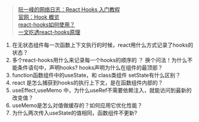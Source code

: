 > [阮一峰的网络日志：React Hooks 入门教程](https://www.ruanyifeng.com/blog/2019/09/react-hooks.html)    
> [官网：Hook 概览](https://react.docschina.org/docs/hooks-overview.html)   
> [react-hooks如何使用？](https://juejin.cn/post/6864438643727433741)    
> [一文吃透react-hooks原理](https://juejin.cn/post/6944863057000529933)  


1. 在无状态组件每一次函数上下文执行的时候，react用什么方式记录了hooks的状态？
2. 多个react-hooks用什么来记录每一个hooks的顺序的 ？ 换个问法！为什么不能条件语句中，声明hooks? hooks声明为什么在组件的最顶部？
3. function函数组件中的useState，和 class类组件 setState有什么区别？
4. react 是怎么捕获到hooks的执行上下文，是在函数组件内部的？
5. useEffect,useMemo 中，为什么useRef不需要依赖注入，就能访问到最新的改变值？
6. useMemo是怎么对值做缓存的？如何应用它优化性能？
7. 为什么两次传入useState的值相同，函数组件不更新?